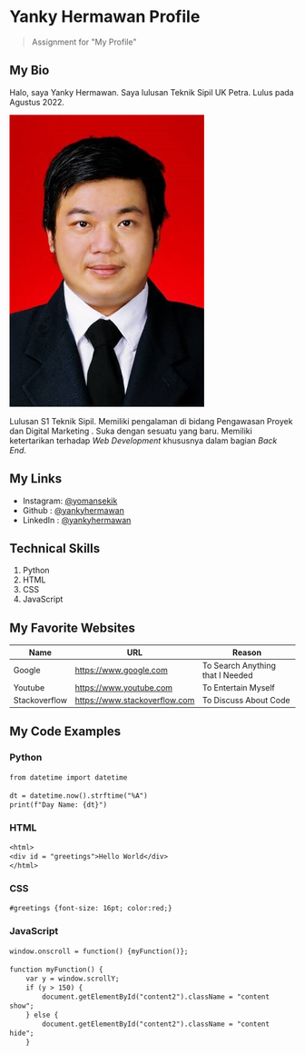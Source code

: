 # Yanky Hermawan Profile
> Assignment for "My Profile"
## My Bio
Halo, saya Yanky Hermawan. Saya lulusan Teknik Sipil UK Petra. Lulus pada Agustus 2022.

![Yanky Hermawan Photo](photos/223086-1.jpg)

Lulusan S1 Teknik Sipil. Memiliki pengalaman di bidang Pengawasan Proyek dan Digital Marketing .
Suka dengan sesuatu yang baru. Memiliki ketertarikan terhadap *Web Development* khususnya dalam bagian *Back End*.

## My Links
- Instagram: [@yomansekik](https://instagram.com/yomansekik)
- Github : [@yankyhermawan](https://github.com/yankyhermawan)
- LinkedIn : [@yankyhermawan](https://www.linkedin.com/in/yanky-hermawan-278a97227/)

## Technical Skills
1. Python
2. HTML
3. CSS
4. JavaScript

## My Favorite Websites
|Name       |URL    |Reason |
|-----------|-------|-------|
|Google|<https://www.google.com>|To Search Anything that I Needed|
|Youtube|<https://www.youtube.com>|To Entertain Myself|
|Stackoverflow|<https://www.stackoverflow.com>|To Discuss About Code|

## My Code Examples
### Python
```
from datetime import datetime

dt = datetime.now().strftime("%A")
print(f"Day Name: {dt}")
```

### HTML

```
<html>
<div id = "greetings">Hello World</div>
</html>
```

### CSS
```
#greetings {font-size: 16pt; color:red;}
```

### JavaScript
```
window.onscroll = function() {myFunction()};

function myFunction() {
    var y = window.scrollY;
    if (y > 150) {
        document.getElementById("content2").className = "content show";
    } else {
        document.getElementById("content2").className = "content hide";
    }
```
